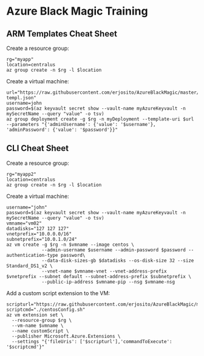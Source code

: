 # Azure Black Magic Training

## ARM Templates Cheat Sheet

Create a resource group:

```
rg="myapp"
location=centralus
az group create -n $rg -l $location
```

Create a virtual machine:

```
url="https://raw.githubusercontent.com/erjosito/AzureBlackMagic/master/genericLinuxVM-templ.json"
username=john
password=$(az keyvault secret show --vault-name myAzureKeyvault -n mySecretName --query "value" -o tsv)
az group deployment create -g $rg -n myDeployment --template-uri $url --parameters "{'adminUsername': {'value': '$username'}, 'adminPassword': {'value': '$password'}}"
```

## CLI Cheat Sheet

Create a resource group:

```
rg="myapp2"
location=centralus
az group create -n $rg -l $location
```

Create a virtual machine:

```
username="john"
password=$(az keyvault secret show --vault-name myAzureKeyvault -n mySecretName --query "value" -o tsv)
vmname="vm02"
datadisks="127 127 127"
vnetprefix="10.0.0.0/16"
subnetprefix="10.0.1.0/24"
az vm create -g $rg -n $vmname --image centos \
             --admin-username $username --admin-password $password --authentication-type password\
             --data-disk-sizes-gb $datadisks --os-disk-size 32 --size Standard_DS1_v2 \
             --vnet-name $vmname-vnet --vnet-address-prefix $vnetprefix --subnet default --subnet-address-prefix $subnetprefix \
             --public-ip-address $vmname-pip --nsg $vmname-nsg
```

Add a custom script extension to the VM:

```
scripturl="https://raw.githubusercontent.com/erjosito/AzureBlackMagic/master/centosConfig.sh"
scriptcmd="./centosConfig.sh"
az vm extension set \
  --resource-group $rg \
  --vm-name $vmname \
  --name customScript \
  --publisher Microsoft.Azure.Extensions \
  --settings "{'fileUris': ['$scripturl'],'commandToExecute': '$scriptcmd'}"
```
